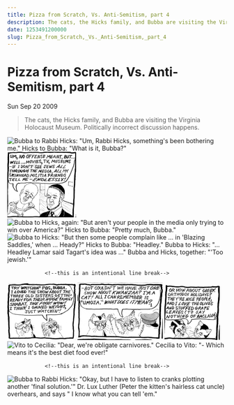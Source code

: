 ```yaml
---
title: Pizza from Scratch, Vs. Anti-Semitism, part 4
description: The cats, the Hicks family, and Bubba are visiting the Virginia Holocaust Museum. Politically incorrect discussion happens.
date: 1253491200000
slug: Pizza_from_Scratch,_Vs._Anti-Semitism,_part_4
---
```



# Pizza from Scratch, Vs. Anti-Semitism, part 4

Sun Sep 20 2009

> The cats, the Hicks family, and Bubba are visiting the Virginia Holocaust Museum. Politically incorrect discussion happens.
        

![Bubba to Rabbi Hicks: "Um, Rabbi Hicks, something's been bothering me."
Hicks to Bubba: "What is it, Bubba?"](/images/2009_09_21_r1p1_PfS-AntiS4_1_.png)
![Bubba to Hicks: "Um, no offense meant, but ... well ... movies, TV, museums - if I don't see Jews all through the media, all my skinhead militia friends tell me, endlessly, that Jews are everywhere."](/images/2009_09_21_r1p2_PfS-AntiS4_2_.png)
![Bubba to Hicks, again: "But aren't your people in the media only trying to win over America?"
Hicks to Bubba: "Pretty much, Bubba."](/images/2009_09_21_r1p3_PfS-AntiS4_3_.png)
![Bubba to Hicks: "But then some people complain like ... in 'Blazing Saddles,' when  ... Heady?"
Hicks to Bubba: "Headley."
Bubba to Hicks: "... Headley Lamar said Tagart's idea was ..."
Bubba and Hicks, together: "'Too jewish.'"](/images/2009_09_21_r1p4_PfS-AntiS4_4_.png)


                <!--this is an intentional line break-->
![Captain Crabby, a retired ship's cat, who runs the leaf-and-trash dredge boat, in the paddle-boat pond: "Try  watchin' PBS, Bubba. I loved the show about the three old sisters gettin' ready for their HUGE family shabat. The food! Wow! I think I gained weight, just watchin'!"](/images/2009_09_21_r2p1_PfS-AntiS4_5_.png)
![Captain Crabby shakes his cap, frustrated that he can't learn about all cultures equally, on PBS: "But couldn't we have just one show about  Kwanzaa? I"m a cat! All I can remember is 'Umoja.' What does it mean?"](/images/2009_09_21_r2p2_PfS-AntiS4_6_.png)
![Contessa Cecilia (Frankenstein's cat) says to Count Vito (her husband, the cat vampire): "Or how about Greek Orthodox holidays? They're nice people, and I love the olives and stuffed grape leaves (to say nothing of baclava)."](/images/2009_09_21_r2p3_PfS-AntiS4_7_.png)
![Vito to Cecilia: "Dear, we're obligate carnivores."
Cecilia to Vito: "- Which means it's the best diet food ever!"](/images/2009_09_21_r2p4_PfS-AntiS4_8_.png)


                <!--this is an intentional line break-->
![Bubba to Rabbi Hicks: "Okay, but I have to listen to cranks plotting another 'final solution.'"
Dr. Lux Luther (Peter the kitten's hairless cat uncle) overhears, and says " I know what you can tell 'em."](/images/2009_09_21_r3p1_PfS-AntiS4_9_.png)

